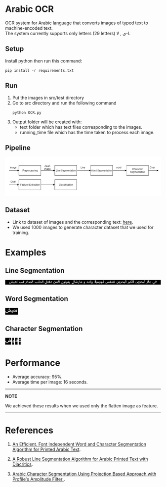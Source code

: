 # **Arabic OCR**
OCR system for Arabic language that converts images of typed text to machine-encoded text.<br>
The system currently supports only letters (29 letters) ا-ى , لا.

## Setup
Install python then run this command:
```shell
pip install -r requirements.txt
```

## Run
1. Put the images in src/test directory
2. Go to src directory and run the following command
    ```shell
    python OCR.py
    ```
3. Output folder will be created with:
    - text folder which has text files corresponding to the images.
    - running_time file which has the time taken to process each image.

## Pipeline
![Pipeline](./Figures/pipeline.PNG)


## Dataset
- Link to dataset of images and the corresponding text: [here](https://drive.google.com/open?id=1Nbp9ZXLlWV3n8yRMwj2gjs_rE6qGZU01).
- We used 1000 images to generate character dataset that we used for training.

Examples
========
Line Segmentation
-----------------
![Line](./Figures/line.png)

Word Segmentation
-----------------
![Word](./Figures/word.png)

Character Segmentation
----------------------
![Word](./Figures/char4.png)
![Word](./Figures/char3.png)
![Word](./Figures/char2.png)
![Word](./Figures/char1.png)

Performance
===========
- Average accuracy: 95%.
- Average time per image: 16 seconds.
---
**NOTE**

We achieved these results when we used only the flatten image as feature.

---
References
==========
1. [An Efficient, Font Independent Word and Character Segmentation Algorithm for Printed Arabic Text](https://www.researchgate.net/publication/335562626_An_Efficient_Font_Independent_Word_and_Character_Segmentation_Algorithm_for_Printed_Arabic_Text).

2. [A Robust Line Segmentation Algorithm for Arabic Printed Text with Diacritics](https://www.researchgate.net/publication/317876029_A_Robust_Line_Segmentation_Algorithm_for_Arabic_Printed_Text_with_Diacritics).

3. [Arabic Character Segmentation Using Projection Based Approach with Profile's Amplitude Filter
](https://www.researchgate.net/publication/318205989_Arabic_Character_Segmentation_Using_Projection_Based_Approach_with_Profile's_Amplitude_Filter).
